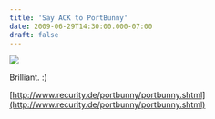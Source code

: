 ```yaml
---
title: 'Say ACK to PortBunny'
date: 2009-06-29T14:30:00.000-07:00
draft: false
---
```


[![](http://4.bp.blogspot.com/_xmqk7LpXiyY/SkkyiyqF_CI/AAAAAAAAAjc/jWXZ6-b1uAo/s320/280.png)](http://4.bp.blogspot.com/_xmqk7LpXiyY/SkkyiyqF_CI/AAAAAAAAAjc/jWXZ6-b1uAo/s1600-h/280.png)  
  
Brilliant. :)  
  
[http://www.recurity.de/portbunny/portbunny.shtml](http://www.recurity.de/portbunny/portbunny.shtml)